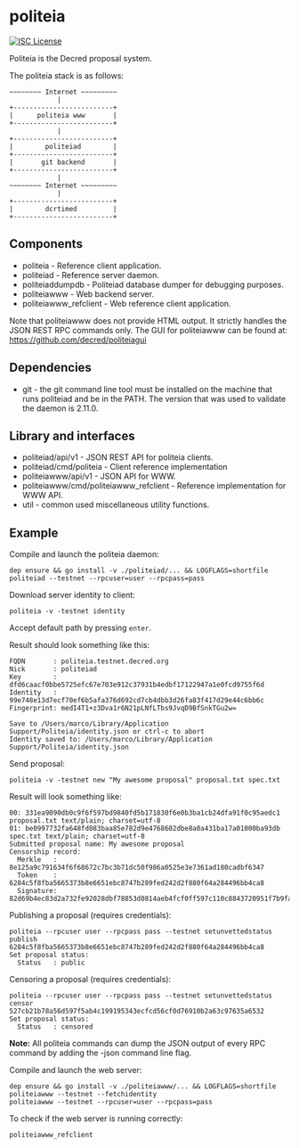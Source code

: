 # politeia
[![ISC License](http://img.shields.io/badge/license-ISC-blue.svg)](http://copyfree.org)

Politeia is the Decred proposal system.

The politeia stack is as follows:

```
~~~~~~~~ Internet ~~~~~~~~~
            |
+-------------------------+
|      politeia www       |
+-------------------------+
            |
+-------------------------+
|        politeiad        |
+-------------------------+
|       git backend       |
+-------------------------+
            |
~~~~~~~~ Internet ~~~~~~~~~
            |
+-------------------------+
|        dcrtimed         |
+-------------------------+
```

## Components
* politeia - Reference client application.
* politeiad - Reference server daemon.
* politeiaddumpdb - Politeiad database dumper for debugging purposes.
* politeiawww - Web backend server.
* politeiawww_refclient - Web reference client application.

Note that politeiawww does not provide HTML output.  It strictly handles the
JSON REST RPC commands only.  The GUI for politeiawww can be found at:
https://github.com/decred/politeiagui

## Dependencies
* git - the git command line tool must be installed on the machine that runs
  politeiad and be in the PATH.  The version that was used to validate the
  daemon is 2.11.0.

## Library and interfaces
* politeiad/api/v1 - JSON REST API for politeia clients.
* politeiad/cmd/politeia - Client reference implementation
* politeiawww/api/v1 - JSON API for WWW.
* politeiawww/cmd/politeiawww_refclient - Reference implementation for WWW API.
* util - common used miscellaneous utility functions.

## Example

Compile and launch the politeia daemon:
```
dep ensure && go install -v ./politeiad/... && LOGFLAGS=shortfile politeiad --testnet --rpcuser=user --rpcpass=pass
```

Download server identity to client:
```
politeia -v -testnet identity
```
Accept default path by pressing `enter`.

Result should look something like this:
```
FQDN       : politeia.testnet.decred.org
Nick       : politeiad
Key        : dfd6caacf0bbe5725efc67e703e912c37931b4edbf17122947a1e0fcd9755f6d
Identity   : 99e748e13d7ecf70ef6b5afa376d692cd7cb4dbb3d26fa83f417d29e44c6bb6c
Fingerprint: medI4T1+z3Dva1r6N21pLNfLTbs9JvqD9BfSnkTGu2w=

Save to /Users/marco/Library/Application Support/Politeia/identity.json or ctrl-c to abort
Identity saved to: /Users/marco/Library/Application Support/Politeia/identity.json
```

Send proposal:
```
politeia -v -testnet new "My awesome proposal" proposal.txt spec.txt
```

Result will look something like:
```
00: 331ea9090db0c9f6f597bd9840fd5b171830f6e0b3ba1cb24dfa91f0c95aedc1 proposal.txt text/plain; charset=utf-8
01: be0997732fa648fd083baa85e782d9e4768602dbe8a0a431ba17a01000ba93db spec.txt text/plain; charset=utf-8
Submitted proposal name: My awesome proposal
Censorship record:
  Merkle   : 8e125a9c791634f6f68672c7bc3b71dc50f986a0525e3e7361ad180cadbf6347
  Token    : 6284c5f8fba5665373b8e6651ebc8747b289fed242d2f880f64a284496bb4ca8
  Signature: 82d69b4ec83d2a732fe92028dbf78853d0814aeb4fcf0ff597c110c8843720951f7b9fae4305b0f1d9346c39bc960a364590236f9e0871f6f79860fc57d4c70a
```

Publishing a proposal (requires credentials):
```
politeia --rpcuser user --rpcpass pass --testnet setunvettedstatus publish 6284c5f8fba5665373b8e6651ebc8747b289fed242d2f880f64a284496bb4ca8
Set proposal status:
  Status   : public
```

Censoring a proposal (requires credentials):
```
politeia --rpcuser user --rpcpass pass --testnet setunvettedstatus censor 527cb21b78a56d597f5ab4c199195343ecfcd56cf0d76910b2a63c97635a6532
Set proposal status:
  Status   : censored
```

**Note:** All politeia commands can dump the JSON output of every RPC command
by adding the -json command line flag.

Compile and launch the web server:
```
dep ensure && go install -v ./politeiawww/... && LOGFLAGS=shortfile
politeiawww --testnet --fetchidentity
politeiawww --testnet --rpcuser=user --rpcpass=pass
```
To check if the web server is running correctly:
```
politeiawww_refclient
```
